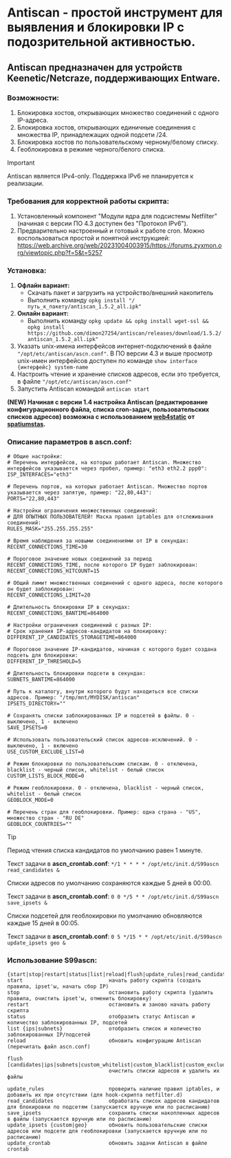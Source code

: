 # Antiscan - простой инструмент для выявления и блокировки IP с подозрительной активностью.

## Antiscan предназначен для устройств Keenetic/Netcraze, поддерживающих Entware.

### Возможности:
1) Блокировка хостов, открывающих множество соединений с одного IP-адреса.
2) Блокировка хостов, открывающих единичные соединения с множества IP, принадлежащих одной подсети /24.
3) Блокировка хостов по пользовательскому черному/белому списку.
4) Геоблокировка в режиме черного/белого списка.

> [!IMPORTANT]
> Antiscan является IPv4-only. Поддержка IPv6 не планируется к реализации.

### Требования для корректной работы скрипта:
1. Установленный компонент "Модули ядра для подсистемы Netfilter" (начиная с версии ПО 4.3 доступен без "Протокол IPv6").
2. Предварительно настроенный и готовый к работе cron. Можно воспользоваться простой и понятной инструкцией: https://web.archive.org/web/20231004003915/https://forums.zyxmon.org/viewtopic.php?f=5&t=5257

### Установка:
1. **Офлайн вариант:**
	- Скачать пакет и загрузить на устройство/внешний накопитель
	- Выполнить команду `opkg install "/путь_к_пакету/antiscan_1.5.2_all.ipk"`
2. **Онлайн вариант:**
	- Выполнить команду `opkg update && opkg install wget-ssl && opkg install https://github.com/dimon27254/antiscan/releases/download/1.5.2/antiscan_1.5.2_all.ipk"`
3. Указать unix-имена интерфейсов интернет-подключений в файле `"/opt/etc/antiscan/ascn.conf"`. В ПО версии 4.3 и выше просмотр unix-имен интерфейсов доступен по команде `show interface {интерфейс} system-name`
4. Настроить чтение и хранение списков адресов, если это требуется, в файле `"/opt/etc/antiscan/ascn.conf"`
5. Запустить Antiscan командой `antiscan start`

**(NEW) Начиная с версии 1.4 настройка Antiscan (редактирование конфигурационного файла, списка cron-задач, пользовательских списков адресов) возможна с использованием [web4static](https://github.com/spatiumstas/web4static) от [spatiumstas](https://github.com/spatiumstas).**

### Описание параметров в ascn.conf:
```
# Общие настройки:
# Перечень интерфейсов, на которых работает Antiscan. Множество интерфейсов указывается через пробел, пример: "eth3 eth2.2 ppp0":
ISP_INTERFACES="eth3" 

# Перечень портов, на которых работает Antiscan. Множество портов указывается через запятую, пример: "22,80,443":
PORTS="22,80,443"

# Настройки ограничения множественных соединений:
# ДЛЯ ОПЫТНЫХ ПОЛЬЗОВАТЕЛЕЙ! Маска правил iptables для отслеживания соединений:
RULES_MASK="255.255.255.255"

# Время наблюдения за новыми соединениями от IP в секундах:
RECENT_CONNECTIONS_TIME=30 

# Пороговое значение новых соединений за период RECENT_CONNECTIONS_TIME, после которого IP будет заблокирован:
RECENT_CONNECTIONS_HITCOUNT=15    

# Общий лимит множественных соединений с одного адреса, после которого он будет заблокирован:
RECENT_CONNECTIONS_LIMIT=20 

# Длительность блокировки IP в секундах:     
RECENT_CONNECTIONS_BANTIME=864000   

# Настройки ограничения соединений с разных IP:
# Срок хранения IP-адресов-кандидатов на блокировку:
DIFFERENT_IP_CANDIDATES_STORAGETIME=864000

# Пороговое значение IP-кандидатов, начиная с которого будет создана подсеть для блокировки:
DIFFERENT_IP_THRESHOLD=5

# Длительность блокировки подсети в секундах:
SUBNETS_BANTIME=864000

# Путь к каталогу, внутри которого будут находиться все списки адресов. Пример: "/tmp/mnt/MYDISK/antiscan"
IPSETS_DIRECTORY=""

# Сохранять списки заблокированных IP и подсетей в файлы. 0 - выключено, 1 - включено
SAVE_IPSETS=0

# Использовать пользовательский список адресов-исключений. 0 - выключено, 1 - включено
USE_CUSTOM_EXCLUDE_LIST=0

# Режим блокировки по пользовательским спискам. 0 - отключена, blacklist - черный список, whitelist - белый список
CUSTOM_LISTS_BLOCK_MODE=0

# Режим геоблокировки. 0 - отключена, blacklist - черный список, whitelist - белый список
GEOBLOCK_MODE=0

# Перечень стран для геоблокировки. Пример: одна страна - "US", множество стран - "RU DE"
GEOBLOCK_COUNTRIES=""
```
> [!TIP]
> Период чтения списка кандидатов по умолчанию равен 1 минуте.
> 
> Текст задачи в **ascn_crontab.conf**: `*/1 * * * * /opt/etc/init.d/S99ascn read_candidates &`
>
> Списки адресов по умолчанию сохраняются каждые 5 дней в 00:00.
>
> Текст задачи в **ascn_crontab.conf**: `0 0 */5 * * /opt/etc/init.d/S99ascn save_ipsets &`
>
> Списки подсетей для геоблокировки по умолчанию обновляются каждые 15 дней в 00:05.
>
> Текст задачи в **ascn_crontab.conf**: `0 5 */15 * * /opt/etc/init.d/S99ascn update_ipsets geo &`

### Использование S99ascn:
```
{start|stop|restart|status|list|reload|flush|update_rules|read_candidates|save_ipsets|update_ipsets|update_crontab}
start                            начать работу скрипта (создать правила, ipset'ы, начать сбор IP)
stop                             остановить работу скрипта (удалить правила, очистить ipset'ы, отменить блокировку)
restart                          остановить и заново начать работу скрипта
status                           отобразить статус Antiscan и количество заблокированных IP, подсетей
list {ips|subnets}               отобразить список и количество заблокированных IP/подсетей
reload                           обновить конфигурацию Antiscan (перечитать файл ascn.conf)

flush [candidates|ips|subnets|custom_whitelist|custom_blacklist|custom_exclude|geo]
                                 очистить списки адресов и удалить их файлы

update_rules                     проверить наличие правил iptables, и добавить их при отсутствии (для hook-скрипта netfilter.d)
read_candidates                  обработать список адресов кандидатов для блокировки по подсетям (запускается вручную или по расписанию)
save_ipsets                      сохранить списки накопленных адресов в файлы (запускается вручную или по расписанию)
update_ipsets {custom|geo}       обновить пользовательские списки адресов или подсети для геоблокировки (запускается вручную или по расписанию)
update_crontab                   обновить задачи Antiscan в файле crontab
```

